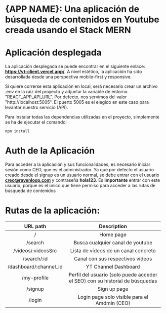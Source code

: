# {APP NAME}: Una aplicación de búsqueda de contenidos en Youtube creada usando el Stack MERN

# Aplicación desplegada

La aplicación desplegada se puede encontrar en el siguiente enlace: **https://yt-client.vercel.app/**. A nivel estético, la aplicación ha sido desarrollada desde una perspectiva mobile-first y responsive. 

Si quiere correrse esta aplicación en local, será necesario crear un archivo .env en la raíz del proyecto y adjuntar la variable de entorno "REACT_APP_API_URL". Por defecto, nos servimos del valor "http://localhost:5005". El puerto 5005 es el elegido en este caso para levantar nuestro servicio (API). 

Para instalar todas las dependencias utilizadas en el proyecto, simplemente se ha de ejecutar el comando:
```
npm install
```
# Auth de la Aplicación

Para acceder a la aplicación y sus funcionalidades, es necesario iniciar sesión como CEO, que es el administrador. Ya que por defecto el usuario creado desde el signup es un usuario normal, se debe entrar con el usuario **creo@ravenloop.com** y contraseña **hola123**. Es **importante** entrar con este usuario, porque es el único que tiene permiso para acceder a las rutas de búsqueda de contenidos

# Rutas de la aplicación:

| URL path                    | Description           | 
| :--------------------------:|:---------------------:|
| /                       |  Home page            | 
| /search                      | Busca cualquier canal de youtube         |
| /videos/:videosSrc                     |  Lista de vídeos de un canal concreto         |
| /search/:id                     |  Canal con sus respectivos vídeos         |
| /dashboard/:channel_id                      |  YT Channel Dashboard          |
| /my-profile                 |  Perfil del usuario (solo puede acceder el SEO) con su historial de búsquedas     |
| /signup                   |  Sign up page         |
| /login                      |  Login page solo visible para el Amdmin (CEO)         |
